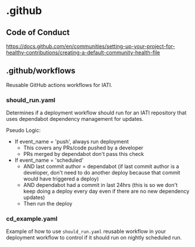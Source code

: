 # .github

## Code of Conduct

https://docs.github.com/en/communities/setting-up-your-project-for-healthy-contributions/creating-a-default-community-health-file

## .github/workflows

Reusable GitHub actions workflows for IATI.

### should_run.yaml

Determines if a deployment workflow should run for an IATI repository that uses dependabot dependency management for updates.

Pseudo Logic:

- If event_name = 'push', always run deployment
  - This covers any PRs/code pushed by a developer
  - PRs merged by dependabot don't pass this check
- If event_name = 'scheduled'
  - AND last commit author = dependabot (if last commit author is a developer, don't need to do another deploy because that commit would have triggered a deploy)
  - AND dependabot had a commit in last 24hrs (this is so we don't keep doing a deploy every day even if there are no new dependency updates)
  - Then run the deploy

### cd_example.yaml

Example of how to use `should_run.yaml` reusable workflow in your deployment workflow to control if it should run on nightly scheduled run.
